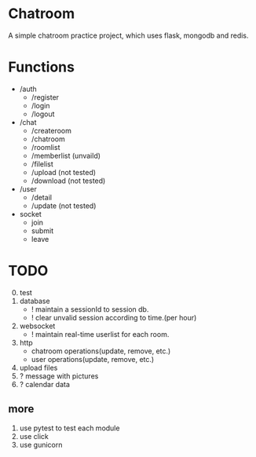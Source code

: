 # Chatroom
A simple chatroom practice project, which uses flask, mongodb and redis.

# Functions
- /auth
    - /register
    - /login
    - /logout
- /chat
    - /createroom
    - /chatroom
    - /roomlist     
    - /memberlist   (unvaild)
    - /filelist
    - /upload       (not tested)
    - /download     (not tested)
- /user
    - /detail
    - /update       (not tested)
- socket
    - join
    - submit
    - leave

# TODO
0. test
1. database
    - ! maintain a sessionId to session db.
    - ! clear unvalid session according to time.(per hour)
2. websocket
    - ! maintain real-time userlist for each room.
2. http
    - chatroom operations(update, remove, etc.)
    - user operations(update, remove, etc.)
3. upload files
4. ? message with pictures
5. ? calendar data

## more
1. use pytest to test each module
2. use click
3. use gunicorn
